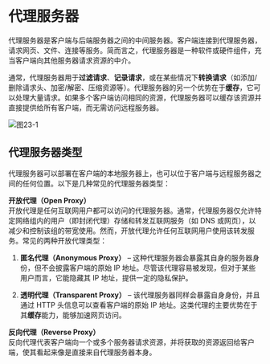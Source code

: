 # 代理服务器  
代理服务器是客户端与后端服务器之间的中间服务器。客户端连接到代理服务器，请求网页、文件、连接等服务。简而言之，代理服务器是一种软件或硬件组件，充当客户端向其他服务器请求资源的中介。  

通常，代理服务器用于**过滤请求**、**记录请求**，或在某些情况下**转换请求**（如添加/删除请求头、加密/解密、压缩资源等）。代理服务器的另一个优势在于**缓存**，它可以处理大量请求。如果多个客户端访问相同的资源，代理服务器可以缓存该资源并直接提供给所有客户端，而无需访问远程服务器。

![图23-1](/grokking/f23-1.png)

## 代理服务器类型  
代理服务器可以部署在客户端的本地服务器上，也可以位于客户端与远程服务器之间的任何位置。以下是几种常见的代理服务器类型：  

**开放代理（Open Proxy）**  
开放代理是任何互联网用户都可以访问的代理服务器。通常，代理服务器仅允许特定网络组内的用户（即封闭代理）存储和转发互联网服务（如 DNS 或网页），以减少和控制该组的带宽使用。然而，开放代理允许任何互联网用户使用该转发服务。常见的两种开放代理类型：  

1. **匿名代理（Anonymous Proxy）** – 这种代理服务器会暴露其自身的服务器身份，但不会披露客户端的原始 IP 地址。尽管该代理容易被发现，但对于某些用户而言，它能隐藏其 IP 地址，提供一定的隐私保护。  

2. **透明代理（Transparent Proxy）** – 该代理服务器同样会暴露自身身份，并且通过 HTTP 头信息可以查看客户端的原始 IP 地址。这类代理的主要优势在于其**缓存**能力，能够加速网页访问。  

**反向代理（Reverse Proxy）**  
反向代理代表客户端向一个或多个服务器请求资源，并将获取的资源返回给客户端，使其看起来像是直接来自代理服务器本身。
